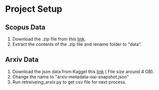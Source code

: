 # Project Setup

## Scopus Data
1. Download the .zip file from this [link](https://drive.google.com/file/d/107WikNVtve-QY7I7-pMsdFFHpAnNFxmO/view?usp=sharing).
2. Extract the contents of the .zip file and rename folder to "data".

## Arxiv Data
1. Download the json data from Kaggel this [link](https://www.kaggle.com/datasets/Cornell-University/arxiv?select=arxiv-metadata-oai-snapshot.json) ( File size around 4 GB).
2. Change the name to "arxiv-metadata-oai-snapshot.json"
3. Run retreiveing_arxiv.py to get csv file for next process. 
